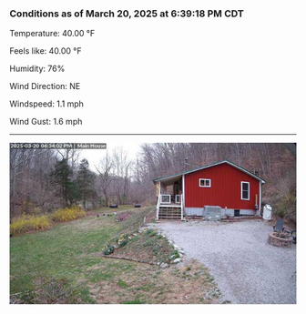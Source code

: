 ### Conditions as of March 20, 2025 at 6:39:18 PM CDT 

Temperature: 40.00 &deg;F

Feels like: 40.00 &deg;F

Humidity: 76%

Wind Direction: NE

Windspeed: 1.1 mph

Wind Gust: 1.6 mph

---

<img src="./images/latest.jpeg"/>

